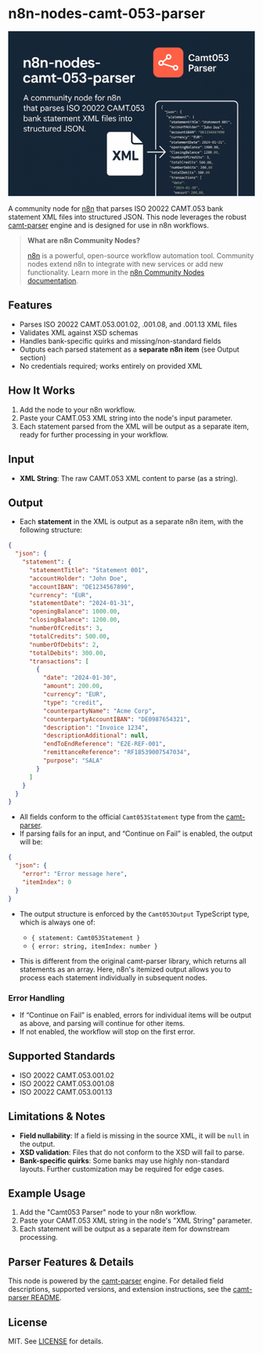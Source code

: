 # n8n-nodes-camt-053-parser

![Hero](hero.png)

A community node for [n8n](https://n8n.io/) that parses ISO 20022 CAMT.053 bank statement XML files into structured JSON. This node leverages the robust [camt-parser](https://github.com/darko-mijic/iso-20022-camt-053-parser) engine and is designed for use in n8n workflows.

> **What are n8n Community Nodes?**
>
> [n8n](https://n8n.io/) is a powerful, open-source workflow automation tool. Community nodes extend n8n to integrate with new services or add new functionality. Learn more in the [n8n Community Nodes documentation](https://docs.n8n.io/integrations/community-nodes/).

## Features

- Parses ISO 20022 CAMT.053.001.02, .001.08, and .001.13 XML files
- Validates XML against XSD schemas
- Handles bank-specific quirks and missing/non-standard fields
- Outputs each parsed statement as a **separate n8n item** (see Output section)
- No credentials required; works entirely on provided XML

## How It Works

1. Add the node to your n8n workflow.
2. Paste your CAMT.053 XML string into the node's input parameter.
3. Each statement parsed from the XML will be output as a separate item, ready for further processing in your workflow.

## Input

- **XML String**: The raw CAMT.053 XML content to parse (as a string).

## Output

- Each **statement** in the XML is output as a separate n8n item, with the following structure:

```json
{
  "json": {
    "statement": {
      "statementTitle": "Statement 001",
      "accountHolder": "John Doe",
      "accountIBAN": "DE1234567890",
      "currency": "EUR",
      "statementDate": "2024-01-31",
      "openingBalance": 1000.00,
      "closingBalance": 1200.00,
      "numberOfCredits": 3,
      "totalCredits": 500.00,
      "numberOfDebits": 2,
      "totalDebits": 300.00,
      "transactions": [
        {
          "date": "2024-01-30",
          "amount": 200.00,
          "currency": "EUR",
          "type": "credit",
          "counterpartyName": "Acme Corp",
          "counterpartyAccountIBAN": "DE0987654321",
          "description": "Invoice 1234",
          "descriptionAdditional": null,
          "endToEndReference": "E2E-REF-001",
          "remittanceReference": "RF18539007547034",
          "purpose": "SALA"
        }
      ]
    }
  }
}
```
- All fields conform to the official `Camt053Statement` type from the [camt-parser](https://github.com/your-org/iso-20022-camt-053-parser).
- If parsing fails for an input, and “Continue on Fail” is enabled, the output will be:

```json
{
  "json": {
    "error": "Error message here",
    "itemIndex": 0
  }
}
```
- The output structure is enforced by the `Camt053Output` TypeScript type, which is always one of:
  - `{ statement: Camt053Statement }`
  - `{ error: string, itemIndex: number }`

- This is different from the original camt-parser library, which returns all statements as an array. Here, n8n's itemized output allows you to process each statement individually in subsequent nodes.

### Error Handling

- If “Continue on Fail” is enabled, errors for individual items will be output as above, and parsing will continue for other items.
- If not enabled, the workflow will stop on the first error.

## Supported Standards

- ISO 20022 CAMT.053.001.02
- ISO 20022 CAMT.053.001.08
- ISO 20022 CAMT.053.001.13

## Limitations & Notes

- **Field nullability**: If a field is missing in the source XML, it will be `null` in the output.
- **XSD validation**: Files that do not conform to the XSD will fail to parse.
- **Bank-specific quirks**: Some banks may use highly non-standard layouts. Further customization may be required for edge cases.

## Example Usage

1. Add the "Camt053 Parser" node to your n8n workflow.
2. Paste your CAMT.053 XML string in the node's "XML String" parameter.
3. Each statement will be output as a separate item for downstream processing.

## Parser Features & Details

This node is powered by the [camt-parser](https://github.com/darko-mijic/iso-20022-camt-053-parser) engine. For detailed field descriptions, supported versions, and extension instructions, see the [camt-parser README](https://github.com/darko-mijic/iso-20022-camt-053-parser#readme).

## License

MIT. See [LICENSE](LICENSE) for details.

